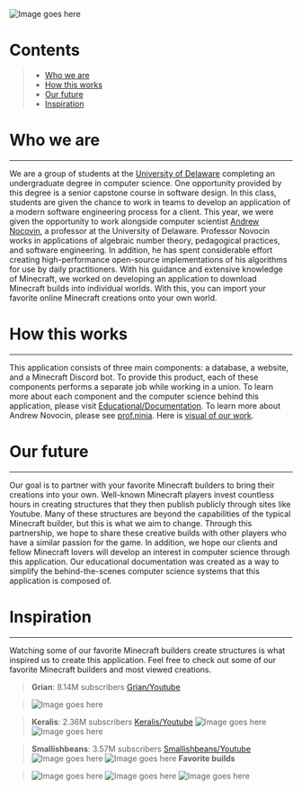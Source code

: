 ![Image goes here](https://firebasestorage.googleapis.com/v0/b/first-project-df435.appspot.com/o/Screen%20Shot%202023-04-18%20at%2012.42.51%20PM.png?alt=media&token=40f4815b-9ff4-4783-b9ea-7dc286d2ab65)

# Contents
> * [Who we are](https://github.com/Capstone-Class-Minecraft-Internet/Who-We-Are#who-we-are)
> * [How this works](https://github.com/Capstone-Class-Minecraft-Internet/Who-We-Are#how-this-works)
> * [Our future](https://github.com/Capstone-Class-Minecraft-Internet/Who-We-Are#our-future)
> * [Inspiration](https://github.com/Capstone-Class-Minecraft-Internet/Who-We-Are#inspiration)

# Who we are
-----
We are a group of students at the [University of Delaware](https://www.cis.udel.edu/) completing an undergraduate degree in computer science. One opportunity provided by this degree is a senior capstone course in software design. In this class, students are given the chance to work in teams to develop an application of a modern software engineering process for a client. This year, we were given the opportunity to work alongside computer scientist [Andrew Nocovin](https://www.ece.udel.edu/people/faculty/andynovo/), a professor at the University of Delaware. Professor Novocin works in applications of algebraic number theory, pedagogical practices, and software engineering. In addition, he has spent considerable effort creating high-performance open-source implementations of his algorithms for use by daily practitioners. With his guidance and extensive knowledge of Minecraft, we worked on developing an application to download Minecraft builds into individual worlds. With this, you can import your favorite online Minecraft creations onto your own world.

# How this works
-----
This application consists of three main components: a database, a website, and a Minecraft Discord bot. To provide this product, each of these components performs a separate job while working in a union. To learn more about each component and the computer science behind this application, please visit [Educational/Documentation](https://docs.google.com/document/d/1Qs5xLDO0QNNljG4JbwsDyfQLw6ti465QDh5wwUJI0MA/edit). To learn more about Andrew Novocin, please see [prof.ninja](https://prof.ninja/). Here is [visual of our work](https://github.com/Capstone-Class-Minecraft-Internet/visual-representation-of-our-work).

# Our future
-----
Our goal is to partner with your favorite Minecraft builders to bring their creations into your own. Well-known Minecraft players invest countless hours in creating structures that they then publish publicly through sites like Youtube. Many of these structures are beyond the capabilities of the typical Minecraft builder, but this is what we aim to change. Through this partnership, we hope to share these creative builds with other players who have a similar passion for the game. In addition, we hope our clients and fellow Minecraft lovers will develop an interest in computer science through this application. Our educational documentation was created as a way to simplify the behind-the-scenes computer science systems that this application is composed of.

# Inspiration
-----
Watching some of our favorite Minecraft builders create structures is what inspired us to create this application. Feel free to check out some of our favorite Minecraft builders and most viewed creations.
> **Grian**: 8.14M subscribers [Grian/Youtube](https://www.youtube.com/channel/UCR9Gcq0CMm6YgTzsDxAxjOQ)

> ![Image goes here](https://static.planetminecraft.com/files/image/minecraft/project/2021/656/14560322_m.jpg)

> **Keralis**: 2.36M subscribers [Keralis/Youtube](https://www.youtube.com/@Keralis)
> ![Image goes here](https://www.keralis.net/wp-content/uploads/2019/08/23-7LEChbR.jpg)
> ![Image goes here](https://www.keralis.net/wp-content/uploads/2019/08/7-wcr0RMn-1.jpg)

> **Smallishbeans**: 3.57M subscribers [Smallishbeans/Youtube](https://www.youtube.com/@SmallishBeans)
> ![Image goes here](https://pbs.twimg.com/media/EwiP8DmXAAkdmjU?format=jpg&name=4096x4096)
> ![Image goes here](https://i.redd.it/0arzmr9tab121.jpg)
> **Favorite builds**

> ![Image goes here](https://momsgotthestuff.com/wp-content/uploads/2021/01/minecraft-ideas-2.jpg)
> ![Image goes here](https://whatifgaming.com/wp-content/uploads/2022/05/Nintendo-Switch-House-2048x1152.png.webp)
> ![Image goes here](https://lh4.googleusercontent.com/fbqWEl35Rv9NFIQaowB5oz_5s_dzS-gKajdqeGcGpFPX-TCGbFKz_M5iTVyHlvSjLKob2RxUKQrywq8icq-WJAw1wwq6znrfdLz4VOoantSLugL6x-rF5lCv9ykPF9W85PsmP89e)



